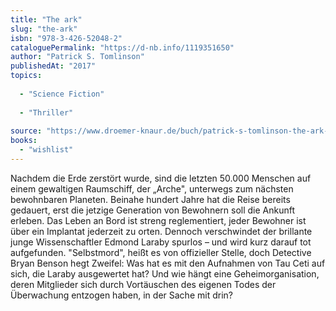 ```yaml
---
title: "The ark"
slug: "the-ark"
isbn: "978-3-426-52048-2"
cataloguePermalink: "https://d-nb.info/1119351650"
author: "Patrick S. Tomlinson"
publishedAt: "2017"
topics:
  
  - "Science Fiction"
    
  - "Thriller"
    
source: "https://www.droemer-knaur.de/buch/patrick-s-tomlinson-the-ark-die-letzte-reise-der-menschheit-9783426520482"
books: 
  - "wishlist"
---
```

Nachdem die Erde zerstört wurde, sind die letzten 50.000 Menschen auf einem 
gewaltigen Raumschiff, der „Arche", unterwegs zum nächsten bewohnbaren 
Planeten. Beinahe hundert Jahre hat die Reise bereits gedauert, erst die 
jetzige Generation von Bewohnern soll die Ankunft erleben. Das Leben an Bord 
ist streng reglementiert, jeder Bewohner ist über ein Implantat jederzeit zu 
orten. Dennoch verschwindet der brillante junge Wissenschaftler Edmond Laraby 
spurlos – und wird kurz darauf tot aufgefunden. "Selbstmord", heißt es von 
offizieller Stelle, doch Detective Bryan Benson hegt Zweifel: Was hat es mit 
den Aufnahmen von Tau Ceti auf sich, die Laraby ausgewertet hat? Und wie hängt 
eine Geheimorganisation, deren Mitglieder sich durch Vortäuschen des eigenen 
Todes der Überwachung entzogen haben, in der Sache mit drin?